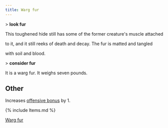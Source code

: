 ```yaml
---
title: Warg fur
---
```


\> **look fur**

This toughened hide still has some of the former creature's muscle
attached

to it, and it still reeks of death and decay. The fur is matted and
tangled

with soil and blood.

\> **consider fur**

It is a warg fur. It weighs seven pounds.

## Other

Increases [offensive bonus](offensive_bonus "wikilink") by 1.

{% include Items.md %}

[Warg fur](Category:Cloaks "wikilink")